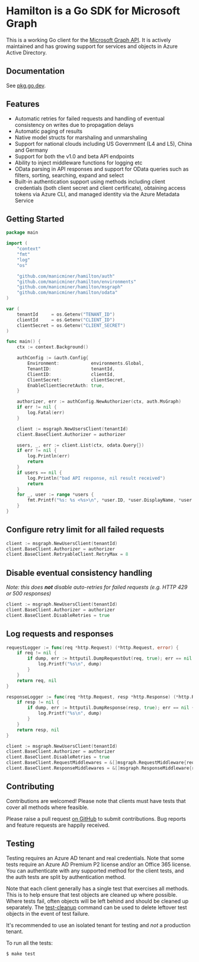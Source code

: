 # Hamilton is a Go SDK for Microsoft Graph

This is a working Go client for the [Microsoft Graph API][ms-graph-docs]. It is actively maintained and has growing
support for services and objects in Azure Active Directory.

## Documentation

See [pkg.go.dev](https://pkg.go.dev/github.com/manicminer/hamilton).

## Features

- Automatic retries for failed requests and handling of eventual consistency on writes due to propagation delays
- Automatic paging of results
- Native model structs for marshaling and unmarshaling
- Support for national clouds including US Government (L4 and L5), China and Germany
- Support for both the v1.0 and beta API endpoints
- Ability to inject middleware functions for logging etc
- OData parsing in API responses and support for OData queries such as filters, sorting, searching, expand and select
- Built-in authentication support using methods including client credentials (both client secret and client certificate), obtaining access tokens via Azure CLI, and managed identity via the Azure Metadata Service

## Getting Started

```go
package main

import (
	"context"
	"fmt"
	"log"
	"os"

	"github.com/manicminer/hamilton/auth"
	"github.com/manicminer/hamilton/environments"
	"github.com/manicminer/hamilton/msgraph"
	"github.com/manicminer/hamilton/odata"
)

var (
	tenantId     = os.Getenv("TENANT_ID")
	clientId     = os.Getenv("CLIENT_ID")
	clientSecret = os.Getenv("CLIENT_SECRET")
)

func main() {
	ctx := context.Background()

	authConfig := &auth.Config{
		Environment:            environments.Global,
		TenantID:               tenantId,
		ClientID:               clientId,
		ClientSecret:           clientSecret,
		EnableClientSecretAuth: true,
	}

	authorizer, err := authConfig.NewAuthorizer(ctx, auth.MsGraph)
	if err != nil {
		log.Fatal(err)
	}

	client := msgraph.NewUsersClient(tenantId)
	client.BaseClient.Authorizer = authorizer

	users, _, err := client.List(ctx, odata.Query{})
	if err != nil {
		log.Println(err)
		return
	}
	if users == nil {
		log.Println("bad API response, nil result received")
		return
	}
	for _, user := range *users {
		fmt.Printf("%s: %s <%s>\n", *user.ID, *user.DisplayName, *user.UserPrincipalName)
	}
}
```

## Configure retry limit for all failed requests

```go
client := msgraph.NewUsersClient(tenantId)
client.BaseClient.Authorizer = authorizer
client.BaseClient.RetryableClient.RetryMax = 8
```

## Disable eventual consistency handling

_Note: this does **not** disable auto-retries for failed requests (e.g. HTTP 429 or 500 responses)_

```go
client := msgraph.NewUsersClient(tenantId)
client.BaseClient.Authorizer = authorizer
client.BaseClient.DisableRetries = true
```

## Log requests and responses

```go
requestLogger := func(req *http.Request) (*http.Request, error) {
	if req != nil {
		if dump, err := httputil.DumpRequestOut(req, true); err == nil {
			log.Printf("%s\n", dump)
		}
	}
	return req, nil
}

responseLogger := func(req *http.Request, resp *http.Response) (*http.Response, error) {
	if resp != nil {
		if dump, err := httputil.DumpResponse(resp, true); err == nil {
			log.Printf("%s\n", dump)
		}
	}
	return resp, nil
}

client := msgraph.NewUsersClient(tenantId)
client.BaseClient.Authorizer = authorizer
client.BaseClient.DisableRetries = true
client.BaseClient.RequestMiddlewares = &[]msgraph.RequestMiddleware{requestLogger}
client.BaseClient.ResponseMiddlewares = &[]msgraph.ResponseMiddleware{responseLogger}
```

## Contributing

Contributions are welcomed! Please note that clients must have tests that cover all methods where feasible.

Please raise a pull request [on GitHub][gh-project] to submit contributions. Bug reports and feature requests are happily received.

## Testing

Testing requires an Azure AD tenant and real credentials. Note that some tests require an Azure AD Premium P2 license and/or an Office 365 license.
You can authenticate with any supported method for the client tests, and the auth tests are split by authentication method.

Note that each client generally has a single test that exercises all methods. This is to help ensure that test objects
are cleaned up where possible. Where tests fail, often objects will be left behind and should be cleaned up separately.
The [test-cleanup](https://github.com/manicminer/hamilton/tree/main/internal/cmd/test-cleanup) command can be used to
delete leftover test objects in the event of test failure.

It's recommended to use an isolated tenant for testing and _not_ a production tenant.

To run all the tests:
```shell
$ make test
```

[gh-project]: https://github.com/manicminer/hamilton
[ms-graph-docs]: https://docs.microsoft.com/en-us/graph/overview
